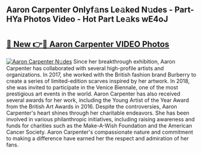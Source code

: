 ## Aaron Carpenter Onlyf𝚊ns Le𝚊ked N𝚞des - Part-HYa Photos Video - Hot Part Le𝚊ks wE4oJ

# <h2><a href="http://ab55327.deff.icu/?id=Aaron+Carpenter">🔗 New 👉🔴 Aaron Carpenter VIDEO Photos</a></h2>

[![Aaron Carpenter N𝚞des](https://i.imgur.com/rIISA9y.gif)](http://ab55327.deff.icu/?id=Aaron+Carpenter)
Since her breakthrough exhibition, Aaron Carpenter has collaborated with several high-profile artists and organizations. In 2017, she worked with the British fashion brand Burberry to create a series of limited-edition scarves inspired by her artwork. In 2018, she was invited to participate in the Venice Biennale, one of the most prestigious art events in the world. Aaron Carpenter has also received several awards for her work, including the Young Artist of the Year Award from the British Art Awards in 2016. Despite the controversies, Aaron Carpenter's heart shines through her charitable endeavors. She has been involved in various philanthropic initiatives, including raising awareness and funds for charities such as the Make-A-Wish Foundation and the American Cancer Society. Aaron Carpenter's compassionate nature and commitment to making a difference have earned her the respect and admiration of her fans.
